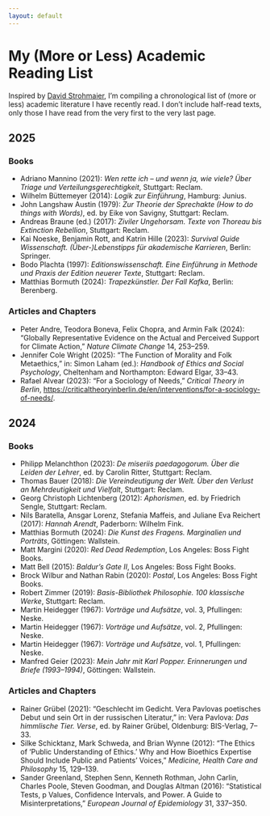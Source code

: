 ```yaml
---
layout: default
---
```


# My (More or Less) Academic Reading List

Inspired by [David Strohmaier](https://dstrohmaier.com/lists/), I’m compiling a chronological list of (more or less) academic literature I have recently read. I don’t include half-read texts, only those I have read from the very first to the very last page.

## 2025

### Books

+ Adriano Mannino (2021): _Wen rette ich – und wenn ja, wie viele? Über Triage und Verteilungsgerechtigkeit_, Stuttgart: Reclam.
+ Wilhelm Büttemeyer (2014): _Logik zur Einführung_, Hamburg: Junius.
+ John Langshaw Austin (1979): _Zur Theorie der Sprechakte (How to do things with Words)_, ed. by Eike von Savigny, Stuttgart: Reclam.
+ Andreas Braune (ed.) (2017): _Ziviler Ungehorsam. Texte von Thoreau bis Extinction Rebellion_, Stuttgart: Reclam.
+ Kai Noeske, Benjamin Rott, and Katrin Hille (2023): _Survival Guide Wissenschaft. (Über-)Lebenstipps für akademische Karrieren_, Berlin: Springer.
+ Bodo Plachta (1997): _Editionswissenschaft. Eine Einführung in Methode und Praxis der Edition neuerer Texte_, Stuttgart: Reclam.
+ Matthias Bormuth (2024): _Trapezkünstler. Der Fall Kafka_, Berlin: Berenberg.

### Articles and Chapters

+ Peter Andre, Teodora Boneva, Felix Chopra, and Armin Falk (2024): “Globally Representative Evidence on the Actual and Perceived Support for Climate Action,” _Nature Climate Change_ 14, 253–259.
+ Jennifer Cole Wright (2025): “The Function of Morality and Folk Metaethics,” in: Simon Laham (ed.): _Handbook of Ethics and Social Psychology_, Cheltenham and Northampton: Edward Elgar, 33–43.
+ Rafael Alvear (2023): “For a Sociology of Needs,” _Critical Theory in Berlin_, https://criticaltheoryinberlin.de/en/interventions/for-a-sociology-of-needs/.

## 2024

### Books

+ Philipp Melanchthon (2023): _De miseriis paedagogorum. Über die Leiden der Lehrer_, ed. by Carolin Ritter, Stuttgart: Reclam.
+ Thomas Bauer (2018): _Die Vereindeutigung der Welt. Über den Verlust an Mehrdeutigkeit und Vielfalt_, Stuttgart: Reclam.
+ Georg Christoph Lichtenberg (2012): _Aphorismen_, ed. by Friedrich Sengle, Stuttgart: Reclam.
+ Nils Baratella, Ansgar Lorenz, Stefania Maffeis, and Juliane Eva Reichert (2017): _Hannah Arendt_, Paderborn: Wilhelm Fink.
+ Matthias Bormuth (2024): _Die Kunst des Fragens. Marginalien und Porträts_, Göttingen: Wallstein.
+ Matt Margini (2020): _Red Dead Redemption_, Los Angeles: Boss Fight Books.
+ Matt Bell (2015): _Baldur’s Gate II_, Los Angeles: Boss Fight Books.
+ Brock Wilbur and Nathan Rabin (2020): _Postal_, Los Angeles: Boss Fight Books.
+ Robert Zimmer (2019): _Basis-Bibliothek Philosophie. 100 klassische Werke_, Stuttgart: Reclam.
+ Martin Heidegger (1967): _Vorträge und Aufsätze_, vol. 3, Pfullingen: Neske.
+ Martin Heidegger (1967): _Vorträge und Aufsätze_, vol. 2, Pfullingen: Neske.
+ Martin Heidegger (1967): _Vorträge und Aufsätze_, vol. 1, Pfullingen: Neske.
+ Manfred Geier (2023): _Mein Jahr mit Karl Popper. Erinnerungen und Briefe (1993–1994)_, Göttingen: Wallstein.

### Articles and Chapters

+ Rainer Grübel (2021): “Geschlecht im Gedicht. Vera Pavlovas poetisches Debut und sein Ort in der russischen Literatur,” in: Vera Pavlova: _Das himmlische Tier. Verse_, ed. by Rainer Grübel, Oldenburg: BIS-Verlag, 7–33.
+ Silke Schicktanz, Mark Schweda, and Brian Wynne (2012): “The Ethics of ‘Public Understanding of Ethics.’ Why and How Bioethics Expertise Should Include Public and Patients’ Voices,” _Medicine, Health Care and Philosophy_ 15, 129–139.
+ Sander Greenland, Stephen Senn, Kenneth Rothman, John Carlin, Charles Poole, Steven Goodman, and Douglas Altman (2016): “Statistical Tests, p Values, Confidence Intervals, and Power. A Guide to Misinterpretations,” _European Journal of Epidemiology_ 31, 337–350.
